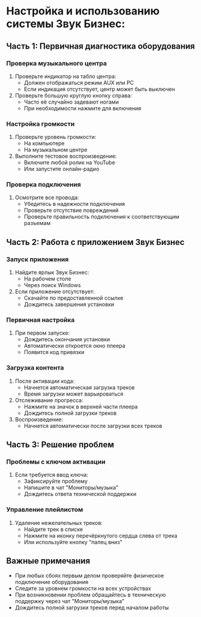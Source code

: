 # Настройка и использованию системы Звук Бизнес:

## Часть 1: Первичная диагностика оборудования

### Проверка музыкального центра
1. Проверьте индикатор на табло центра:
   - Должен отображаться режим AUX или PC
   - Если индикация отсутствует, центр может быть выключен
2. Проверьте большую круглую кнопку справа:
   - Часто её случайно задевают ногами
   - При необходимости нажмите для включения

### Настройка громкости
1. Проверьте уровень громкости:
   - На компьютере
   - На музыкальном центре
2. Выполните тестовое воспроизведение:
   - Включите любой ролик на YouTube
   - Или запустите онлайн-радио

### Проверка подключения
1. Осмотрите все провода:
   - Убедитесь в надежности подключения
   - Проверьте отсутствие повреждений
   - Проверьте правильность подключения к соответствующим разъемам

## Часть 2: Работа с приложением Звук Бизнес

### Запуск приложения
1. Найдите ярлык Звук Бизнес:
   - На рабочем столе
   - Через поиск Windows
2. Если приложение отсутствует:
   - Скачайте по предоставленной ссылке
   - Дождитесь завершения установки

### Первичная настройка
1. При первом запуске:
   - Дождитесь окончания установки
   - Автоматически откроется окно плеера
   - Появится код привязки

### Загрузка контента
1. После активации кода:
   - Начнется автоматическая загрузка треков
   - Время загрузки может варьироваться
2. Отслеживание прогресса:
   - Нажмите на значок в верхней части плеера
   - Дождитесь полной загрузки треков
3. Воспроизведение:
   - Начнется автоматически после загрузки всех треков

## Часть 3: Решение проблем

### Проблемы с ключом активации
1. Если требуется ввод ключа:
   - Зафиксируйте проблему
   - Напишите в чат "Мониторы/музыка"
   - Дождитесь ответа технической поддержки

### Управление плейлистом
1. Удаление нежелательных треков:
   - Найдите трек в списке
   - Нажмите на иконку перечёркнутого сердца слева от трека
   - Или используйте кнопку "палец вниз"

## Важные примечания
- При любых сбоях первым делом проверяйте физическое подключение оборудования
- Следите за уровнем громкости на всех устройствах
- При возникновении проблем обращайтесь в техническую поддержку через чат "Мониторы/музыка"
- Дождитесь полной загрузки треков перед началом работы
